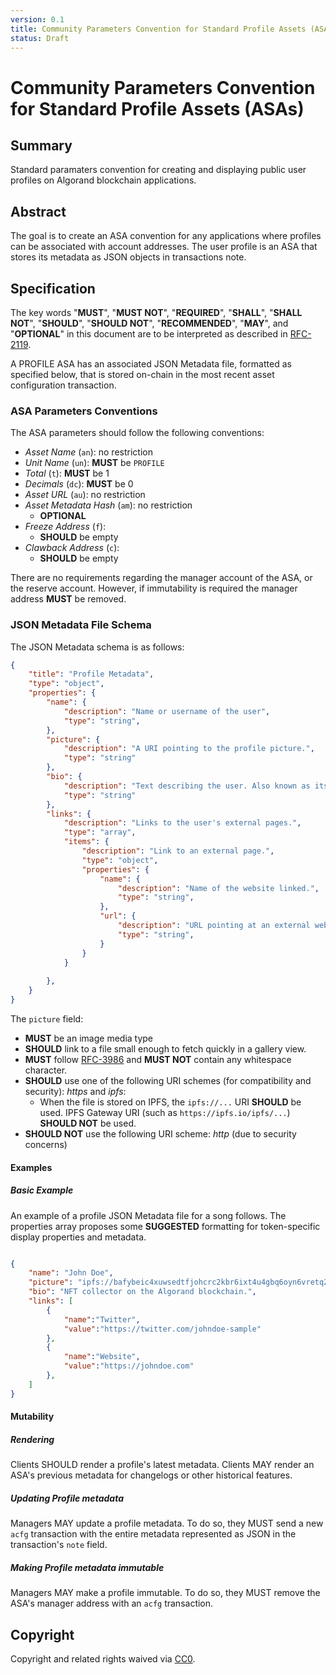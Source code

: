 ```yaml
---
version: 0.1
title: Community Parameters Convention for Standard Profile Assets (ASAs)
status: Draft
---
```


# Community Parameters Convention for Standard Profile Assets (ASAs)

## Summary

Standard paramaters convention for creating and displaying public user profiles on Algorand blockchain applications.

## Abstract

The goal is to create an ASA convention for any applications where profiles can be associated with account addresses. The user profile is an ASA that stores its metadata as JSON objects in transactions note.

## Specification

The key words "**MUST**", "**MUST NOT**", "**REQUIRED**", "**SHALL**", "**SHALL NOT**", "**SHOULD**", "**SHOULD NOT**", "**RECOMMENDED**", "**MAY**", and "**OPTIONAL**" in this document are to be interpreted as described in [RFC-2119](https://www.ietf.org/rfc/rfc2119.txt).

A PROFILE ASA has an associated JSON Metadata file, formatted as specified below, that is stored on-chain in the most recent asset configuration transaction.

### ASA Parameters Conventions

The ASA parameters should follow the following conventions:

* *Asset Name* (`an`): no restriction
* *Unit Name* (`un`): **MUST** be `PROFILE`
* *Total* (`t`): **MUST** be 1
* *Decimals* (`dc`): **MUST** be 0
* *Asset URL* (`au`): no restriction
* *Asset Metadata Hash* (`am`): no restriction
    * **OPTIONAL**
* *Freeze Address* (`f`): 
    * **SHOULD** be empty
* *Clawback Address* (`c`): 
    * **SHOULD** be empty

There are no requirements regarding the manager account of the ASA, or the reserve account. However, if immutability is required the manager address **MUST** be removed.

### JSON Metadata File Schema

The JSON Metadata schema is as follows:

```json
{
    "title": "Profile Metadata",
    "type": "object",
    "properties": {
        "name": {
            "description": "Name or username of the user",
            "type": "string",
        },
        "picture": {
            "description": "A URI pointing to the profile picture.",
            "type": "string"
        },
        "bio": {
            "description": "Text describing the user. Also known as its biography.",
            "type": "string"
        },
        "links": {
            "description": "Links to the user's external pages.",
            "type": "array",
            "items": {
                "description": "Link to an external page.",
                "type": "object",
                "properties": {
                    "name": {
                        "description": "Name of the website linked.",
                        "type": "string",
                    },
                    "url": {
                        "description": "URL pointing at an external website.",
                        "type": "string",
                    }
                }
            }
            
        },
    }
}
```
The `picture` field: 

* **MUST** be an image media type
* **SHOULD** link to a file small enough to fetch quickly in a gallery view.
* **MUST** follow [RFC-3986](https://www.ietf.org/rfc/rfc3986.txt) and **MUST NOT** contain any whitespace character.
* **SHOULD** use one of the following URI schemes (for compatibility and security): *https* and *ipfs*:
    * When the file is stored on IPFS, the `ipfs://...` URI **SHOULD** be used. IPFS Gateway URI (such as `https://ipfs.io/ipfs/...`) **SHOULD NOT** be used.
* **SHOULD NOT** use the following URI scheme: *http* (due to security concerns)


#### Examples

##### Basic Example

An example of a profile JSON Metadata file for a song follows. The properties array proposes some **SUGGESTED** formatting for token-specific display properties and metadata.

```json

{   
    "name": "John Doe",
    "picture": "ipfs://bafybeic4xuwsedtfjohcrc2kbr6ixt4u4gbq6oyn6vretq2soefulgmkqm",
    "bio": "NFT collector on the Algorand blockchain.",
    "links": [
        {
            "name":"Twitter",
            "value":"https://twitter.com/johndoe-sample"
        },
        {
            "name":"Website",
            "value":"https://johndoe.com"
        },
    ]
}
```

#### Mutability

##### Rendering

Clients SHOULD render a profile's latest metadata. Clients MAY render an ASA's previous metadata for changelogs or other historical features.

##### Updating Profile metadata

Managers MAY update a profile metadata. To do so, they MUST send a new `acfg` transaction with the entire metadata represented as JSON in the transaction's `note` field.

##### Making Profile metadata immutable

Managers MAY make a profile immutable. To do so, they MUST remove the ASA's manager address with an `acfg` transaction.

## Copyright

Copyright and related rights waived via [CC0](https://creativecommons.org/publicdomain/zero/1.0/).
